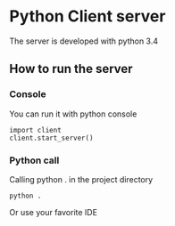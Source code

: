 # Python Client server

The server is developed with python 3.4 

## How to run the server

### Console
You can run it with python console 

```
import client
client.start_server()
```

### Python call
Calling python . in the project directory

```
python .
```

Or use your favorite IDE
